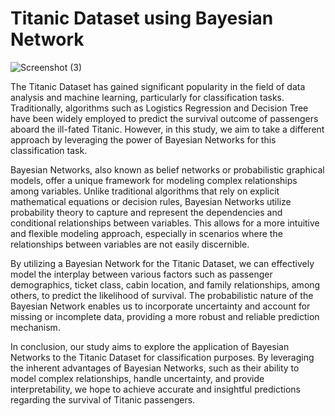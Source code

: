 # Titanic Dataset using Bayesian Network

![Screenshot (3)](https://github.com/Kidacapp/Titanic_Dataset/assets/101249681/f22409cb-636b-4a74-b2dd-296b468ac619)



The Titanic Dataset has gained significant popularity in the field of data analysis and machine learning, particularly for classification tasks. Traditionally, algorithms such as Logistics Regression and Decision Tree have been widely employed to predict the survival outcome of passengers aboard the ill-fated Titanic. However, in this study, we aim to take a different approach by leveraging the power of Bayesian Networks for this classification task.

Bayesian Networks, also known as belief networks or probabilistic graphical models, offer a unique framework for modeling complex relationships among variables. Unlike traditional algorithms that rely on explicit mathematical equations or decision rules, Bayesian Networks utilize probability theory to capture and represent the dependencies and conditional relationships between variables. This allows for a more intuitive and flexible modeling approach, especially in scenarios where the relationships between variables are not easily discernible.

By utilizing a Bayesian Network for the Titanic Dataset, we can effectively model the interplay between various factors such as passenger demographics, ticket class, cabin location, and family relationships, among others, to predict the likelihood of survival. The probabilistic nature of the Bayesian Network enables us to incorporate uncertainty and account for missing or incomplete data, providing a more robust and reliable prediction mechanism.


In conclusion, our study aims to explore the application of Bayesian Networks to the Titanic Dataset for classification purposes. By leveraging the inherent advantages of Bayesian Networks, such as their ability to model complex relationships, handle uncertainty, and provide interpretability, we hope to achieve accurate and insightful predictions regarding the survival of Titanic passengers.
